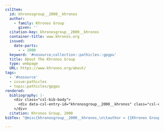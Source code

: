 ```yaml
---
cslItem:
  id: khronosgroup__2000__khronos
  author:
    - family: Khronos Group
      given: ''
  citation-key: khronosgroup__2000__khronos
  container-title: www.khronos.org
  issued:
    date-parts:
      - - 2000
  keyword: '#nosource;collection::pathicles::gpgpu'
  title: About The Khronos Group
  type: webpage
  URL: https://www.khronos.org/about/
tags:
  - '#nosource'
  - issue:pathicles
  - topic:pathicles/gpgpu
rendered:
  bibliography: |-
    <div class="csl-bib-body">
      <div data-csl-entry-id="khronosgroup__2000__khronos" class="csl-entry">Khronos Group 2000 <i>About The Khronos Group</i>, <i>www.khronos.org</i>. Available at: https://www.khronos.org/about/.</div>
    </div>
  citation: Khronos Group, 2000
bibTex: "@misc{khronosgroup__2000__khronos,\n\tauthor = {{Khronos Group}},\n\tyear = {2000},\n\ttitle = {About {The} {Khronos} {Group}},\n\thowpublished = {https://www.khronos.org/about/},\n}\n\n"

---
```


